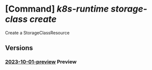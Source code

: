 # [Command] _k8s-runtime storage-class create_

Create a StorageClassResource

## Versions

### [2023-10-01-preview](/Resources/mgmt-plane/L3tyZXNvdXJjZXVyaX0vcHJvdmlkZXJzL21pY3Jvc29mdC5rdWJlcm5ldGVzcnVudGltZS9zdG9yYWdlY2xhc3Nlcy97fQ==/2023-10-01-preview.xml) **Preview**

<!-- mgmt-plane /{resourceuri}/providers/microsoft.kubernetesruntime/storageclasses/{} 2023-10-01-preview -->

